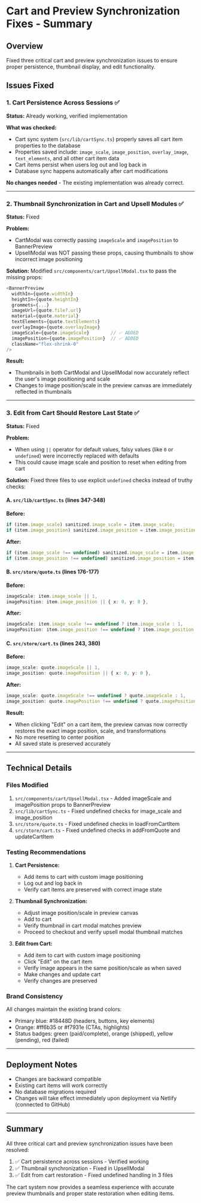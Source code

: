 # Cart and Preview Synchronization Fixes - Summary

## Overview
Fixed three critical cart and preview synchronization issues to ensure proper persistence, thumbnail display, and edit functionality.

## Issues Fixed

### 1. Cart Persistence Across Sessions ✅
**Status:** Already working, verified implementation

**What was checked:**
- Cart sync system (`src/lib/cartSync.ts`) properly saves all cart item properties to the database
- Properties saved include: `image_scale`, `image_position`, `overlay_image`, `text_elements`, and all other cart item data
- Cart items persist when users log out and log back in
- Database sync happens automatically after cart modifications

**No changes needed** - The existing implementation was already correct.

---

### 2. Thumbnail Synchronization in Cart and Upsell Modules ✅
**Status:** Fixed

**Problem:**
- CartModal was correctly passing `imageScale` and `imagePosition` to BannerPreview
- UpsellModal was NOT passing these props, causing thumbnails to show incorrect image positioning

**Solution:**
Modified `src/components/cart/UpsellModal.tsx` to pass the missing props:

```typescript
<BannerPreview
  widthIn={quote.widthIn}
  heightIn={quote.heightIn}
  grommets={...}
  imageUrl={quote.file?.url}
  material={quote.material}
  textElements={quote.textElements}
  overlayImage={quote.overlayImage}
  imageScale={quote.imageScale}        // ✅ ADDED
  imagePosition={quote.imagePosition}  // ✅ ADDED
  className="flex-shrink-0"
/>
```

**Result:**
- Thumbnails in both CartModal and UpsellModal now accurately reflect the user's image positioning and scale
- Changes to image position/scale in the preview canvas are immediately reflected in thumbnails

---

### 3. Edit from Cart Should Restore Last State ✅
**Status:** Fixed

**Problem:**
- When using `||` operator for default values, falsy values (like `0` or `undefined`) were incorrectly replaced with defaults
- This could cause image scale and position to reset when editing from cart

**Solution:**
Fixed three files to use explicit `undefined` checks instead of truthy checks:

#### A. `src/lib/cartSync.ts` (lines 347-348)
**Before:**
```typescript
if (item.image_scale) sanitized.image_scale = item.image_scale;
if (item.image_position) sanitized.image_position = item.image_position;
```

**After:**
```typescript
if (item.image_scale !== undefined) sanitized.image_scale = item.image_scale;
if (item.image_position !== undefined) sanitized.image_position = item.image_position;
```

#### B. `src/store/quote.ts` (lines 176-177)
**Before:**
```typescript
imageScale: item.image_scale || 1,
imagePosition: item.image_position || { x: 0, y: 0 },
```

**After:**
```typescript
imageScale: item.image_scale !== undefined ? item.image_scale : 1,
imagePosition: item.image_position !== undefined ? item.image_position : { x: 0, y: 0 },
```

#### C. `src/store/cart.ts` (lines 243, 380)
**Before:**
```typescript
image_scale: quote.imageScale || 1,
image_position: quote.imagePosition || { x: 0, y: 0 },
```

**After:**
```typescript
image_scale: quote.imageScale !== undefined ? quote.imageScale : 1,
image_position: quote.imagePosition !== undefined ? quote.imagePosition : { x: 0, y: 0 },
```

**Result:**
- When clicking "Edit" on a cart item, the preview canvas now correctly restores the exact image position, scale, and transformations
- No more resetting to center position
- All saved state is preserved accurately

---

## Technical Details

### Files Modified
1. `src/components/cart/UpsellModal.tsx` - Added imageScale and imagePosition props to BannerPreview
2. `src/lib/cartSync.ts` - Fixed undefined checks for image_scale and image_position
3. `src/store/quote.ts` - Fixed undefined checks in loadFromCartItem
4. `src/store/cart.ts` - Fixed undefined checks in addFromQuote and updateCartItem

### Testing Recommendations
1. **Cart Persistence:**
   - Add items to cart with custom image positioning
   - Log out and log back in
   - Verify cart items are preserved with correct image state

2. **Thumbnail Synchronization:**
   - Adjust image position/scale in preview canvas
   - Add to cart
   - Verify thumbnail in cart modal matches preview
   - Proceed to checkout and verify upsell modal thumbnail matches

3. **Edit from Cart:**
   - Add item to cart with custom image positioning
   - Click "Edit" on the cart item
   - Verify image appears in the same position/scale as when saved
   - Make changes and update cart
   - Verify changes are preserved

### Brand Consistency
All changes maintain the existing brand colors:
- Primary blue: #18448D (headers, buttons, key elements)
- Orange: #ff6b35 or #f7931e (CTAs, highlights)
- Status badges: green (paid/complete), orange (shipped), yellow (pending), red (failed)

---

## Deployment Notes
- Changes are backward compatible
- Existing cart items will work correctly
- No database migrations required
- Changes will take effect immediately upon deployment via Netlify (connected to GitHub)

---

## Summary
All three critical cart and preview synchronization issues have been resolved:
1. ✅ Cart persistence across sessions - Verified working
2. ✅ Thumbnail synchronization - Fixed in UpsellModal
3. ✅ Edit from cart restoration - Fixed undefined handling in 3 files

The cart system now provides a seamless experience with accurate preview thumbnails and proper state restoration when editing items.

